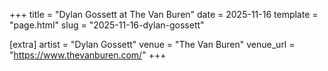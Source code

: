 +++
title = "Dylan Gossett at The Van Buren"
date = 2025-11-16
template = "page.html"
slug = "2025-11-16-dylan-gossett"

[extra]
artist = "Dylan Gossett"
venue = "The Van Buren"
venue_url = "https://www.thevanburen.com/"
+++
